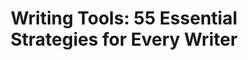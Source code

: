 ---
authors: Roy Peter Clark
title: 'Writing Tools: 55 Essential Strategies for Every Writer'
layout: book
link: false
---